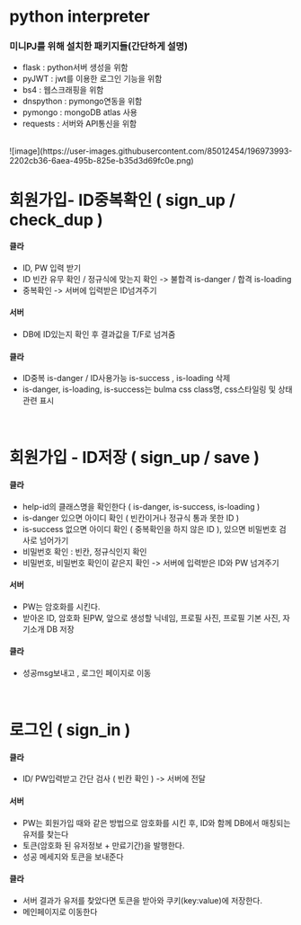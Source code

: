 # python interpreter 
### 미니PJ를 위해 설치한 패키지들(간단하게 설명)
- flask : python서버 생성을 위함
- pyJWT : jwt를 이용한 로그인 기능을 위함
- bs4 : 웹스크래핑을 위함
- dnspython : pymongo연동을 위함
- pymongo : mongoDB atlas 사용
- requests : 서버와 API통신을 위함
<br>
![image](https://user-images.githubusercontent.com/85012454/196973993-2202cb36-6aea-495b-825e-b35d3d69fc0e.png)
<br>


# 회원가입- ID중복확인 ( sign_up / check_dup )<br>
#### 클라<br>
- ID, PW 입력 받기
- ID 빈칸 유무 확인 / 정규식에 맞는지 확인 -> 불합격 is-danger / 합격 is-loading
- 중복확인 -> 서버에 입력받은 ID넘겨주기<br>
#### 서버<br>
- DB에 ID있는지 확인 후 결과값을 T/F로 넘겨줌<br>
#### 클라 <br>
- ID중복 is-danger / ID사용가능 is-success , is-loading 삭제<br>
- is-danger, is-loading, is-success는 bulma css class명, css스타일링 및 상태관련 표시<br>
<br>

# 회원가입 - ID저장 ( sign_up / save )
#### 클라
- help-id의 클래스명을 확인한다 ( is-danger, is-success, is-loading )
- is-danger 있으면 아이디 확인 ( 빈칸이거나 정규식 통과 못한 ID )
- is-success 없으면 아이디 확인 ( 중복확인을 하지 않은 ID ), 있으면 비밀번호 검사로 넘어가기 
- 비밀번호 확인 : 빈칸, 정규식인지 확인
- 비밀번호, 비밀번호 확인이 같은지 확인 -> 서버에 입력받은 ID와 PW 넘겨주기
#### 서버
- PW는 암호화를 시킨다.
- 받아온 ID, 암호화 된PW, 앞으로 생성할 닉네임, 프로필 사진, 프로필 기본 사진, 자기소개  DB 저장
#### 클라
- 성공msg보내고 , 로그인 페이지로 이동
<br>

# 로그인 ( sign_in )
#### 클라
- ID/ PW입력받고 간단 검사 ( 빈칸 확인 ) -> 서버에 전달
#### 서버
- PW는 회원가입 때와 같은 방법으로 암호화를 시킨 후, ID와 함께 DB에서 매칭되는 유저를 찾는다
- 토큰(암호화 된 유저정보 + 만료기간)을 발행한다.
- 성공 메세지와 토큰을 보내준다
#### 클라
- 서버 결과가 유저를 찾았다면 토큰을 받아와 쿠키(key:value)에 저장한다.
- 메인페이지로 이동한다
